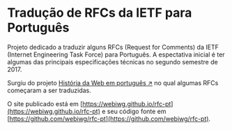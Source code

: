 # Tradução de RFCs da IETF para Português

Projeto dedicado a traduzir alguns RFCs (Request for Comments) da IETF
(Internet Engineering Task Force) para Português. A espectativa inicial é ter
algumas das principais especificações técnicas no segundo semestre de 2017.

Surgiu do projeto [História da Web em português ↗](https://github.com/webiwg/historia-web-pt)
no qual algumas RFCs começaram a ser traduzidas.

O site publicado está em [https://webiwg.github.io/rfc-pt](https://webiwg.github.io/rfc-pt)
e seu código fonte em [https://github.com/webiwg/rfc-pt](https://github.com/webiwg/rfc-pt).
